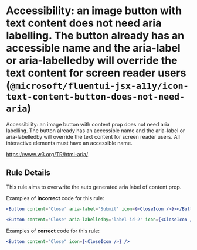# Accessibility: an image button with text content does not need aria labelling. The button already has an accessible name and the aria-label or aria-labelledby will override the text content for screen reader users (`@microsoft/fluentui-jsx-a11y/icon-text-content-button-does-not-need-aria`)

<!-- end auto-generated rule header -->

<!-- end auto-generated rule header -->

Accessibility: an image button with content prop does not need aria labelling. The button already has an accessible name and the aria-label or aria-labelledby will override the text content for screen reader users.
All interactive elements must have an accessible name.

<https://www.w3.org/TR/html-aria/>

## Rule Details

This rule aims to overwrite the auto generated aria label of content prop.

Examples of **incorrect** code for this rule:

```jsx
<Button content='Close' aria-label='Submit' icon={<CloseIcon />}></Button>
```

```jsx
<Button content='Close' aria-labelledby='label-id-2' icon={<CloseIcon />}></Button>
```

Examples of **correct** code for this rule:

```jsx
<Button content="Close" icon={<CloseIcon />} />
```
